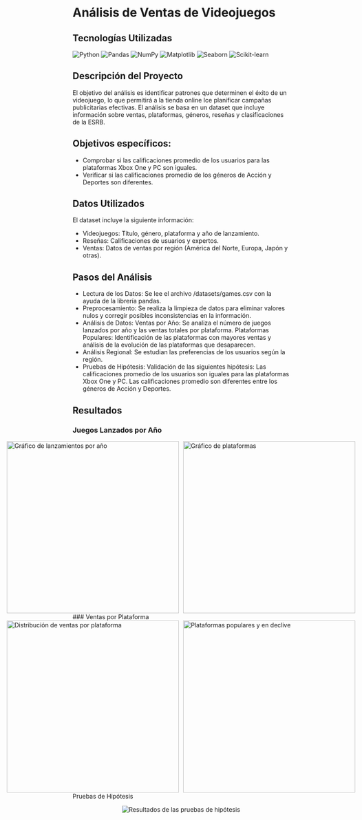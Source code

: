 # Análisis de Ventas de Videojuegos
<h2>Tecnologías Utilizadas</h2> <div class="badges-container"> <img src="https://img.shields.io/badge/Python-14354C?style=for-the-badge&logo=python&logoColor=white" alt="Python"> <img src="https://img.shields.io/badge/Pandas-2C2D72?style=for-the-badge&logo=pandas&logoColor=white" alt="Pandas"> <img src="https://img.shields.io/badge/NumPy-777BB4?style=for-the-badge&logo=numpy&logoColor=white" alt="NumPy"> <img src="https://img.shields.io/badge/Matplotlib-%23ffffff.svg?style=for-the-badge&logo=Matplotlib&logoColor=black" alt="Matplotlib"> <img src="https://img.shields.io/badge/Seaborn-3881E3?style=for-the-badge&logo=seaborn&logoColor=white" alt="Seaborn"> <img src="https://img.shields.io/badge/scikit--learn-5C9CD9?style=for-the-badge&logo=scikit-learn&logoColor=white" alt="Scikit-learn"> </div>

## Descripción del Proyecto
El objetivo del análisis es identificar patrones que determinen el éxito de un videojuego, lo que permitirá a la tienda online Ice planificar campañas publicitarias efectivas. El análisis se basa en un dataset que incluye información sobre ventas, plataformas, géneros, reseñas y clasificaciones de la ESRB.

## Objetivos específicos:

- Comprobar si las calificaciones promedio de los usuarios para las plataformas Xbox One y PC son iguales.
- Verificar si las calificaciones promedio de los géneros de Acción y Deportes son diferentes.

## Datos Utilizados
El dataset incluye la siguiente información:

- Videojuegos: Título, género, plataforma y año de lanzamiento.
- Reseñas: Calificaciones de usuarios y expertos.
- Ventas: Datos de ventas por región (América del Norte, Europa, Japón y otras).

## Pasos del Análisis
- Lectura de los Datos: Se lee el archivo /datasets/games.csv con la ayuda de la librería pandas.
- Preprocesamiento: Se realiza la limpieza de datos para eliminar valores nulos y corregir posibles inconsistencias en la información.
- Análisis de Datos:
Ventas por Año: Se analiza el número de juegos lanzados por año y las ventas totales por plataforma.
Plataformas Populares: Identificación de las plataformas con mayores ventas y análisis de la evolución de las plataformas que desaparecen.
- Análisis Regional: Se estudian las preferencias de los usuarios según la región.
- Pruebas de Hipótesis: Validación de las siguientes hipótesis:
Las calificaciones promedio de los usuarios son iguales para las plataformas Xbox One y PC.
Las calificaciones promedio son diferentes entre los géneros de Acción y Deportes.

## Resultados
### Juegos Lanzados por Año
<div style="display: flex; justify-content: center; gap: 10px;"> <img src="https://github.com/user-attachments/assets/example1" alt="Gráfico de lanzamientos por año" style="width: 400px; height: auto;"> <img src="https://github.com/user-attachments/assets/example2" alt="Gráfico de plataformas" style="width: 400px; height: auto;"> </div>
### Ventas por Plataforma
<div style="display: flex; justify-content: center; gap: 10px;"> <img src="https://github.com/user-attachments/assets/example3" alt="Distribución de ventas por plataforma" style="width: 400px; height: auto;"> <img src="https://github.com/user-attachments/assets/example4" alt="Plataformas populares y en declive" style="width: 400px; height: auto;"> </div>
Pruebas de Hipótesis
<p align="center"> <img src="https://github.com/user-attachments/assets/example5" alt="Resultados de las pruebas de hipótesis"> </p>

